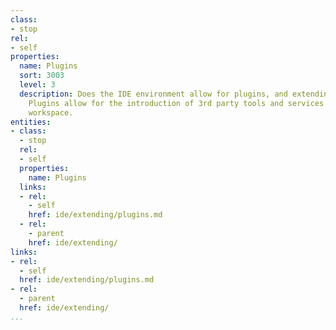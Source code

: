 ```yaml
---
class:
- stop
rel:
- self
properties:
  name: Plugins
  sort: 3003
  level: 3
  description: Does the IDE environment allow for plugins, and extending the environment?
    Plugins allow for the introduction of 3rd party tools and services into the IDE
    workspace.
entities:
- class:
  - stop
  rel:
  - self
  properties:
    name: Plugins
  links:
  - rel:
    - self
    href: ide/extending/plugins.md
  - rel:
    - parent
    href: ide/extending/
links:
- rel:
  - self
  href: ide/extending/plugins.md
- rel:
  - parent
  href: ide/extending/
...
```

